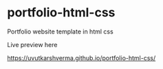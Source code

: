 # portfolio-html-css
Portfolio website template in html css


Live preview here

https://uvutkarshverma.github.io/portfolio-html-css/
